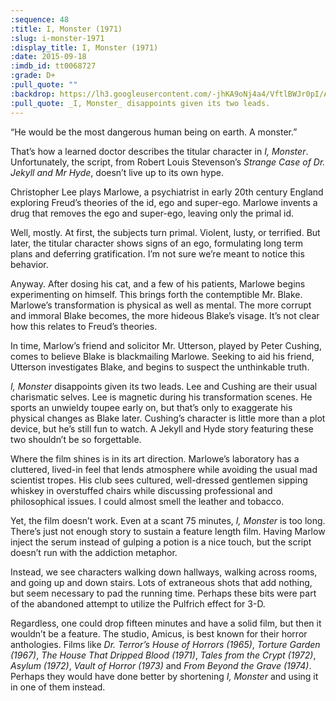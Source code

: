 ```yaml
---
:sequence: 48
:title: I, Monster (1971)
:slug: i-monster-1971
:display_title: I, Monster (1971)
:date: 2015-09-18
:imdb_id: tt0068727
:grade: D+
:pull_quote: ""
:backdrop: https://lh3.googleusercontent.com/-jhKA9oNj4a4/VftlBWJr0pI/AAAAAAAAC-A/dhBIvVcovaQ/s1000-Ic42-rj/i-monster-1971.jpg
:pull_quote: _I, Monster_ disappoints given its two leads.
---
```

“He would be the most dangerous human being on earth. A monster.”

That’s how a learned doctor describes the titular character in _I, Monster_. Unfortunately, the script, from Robert Louis Stevenson’s _Strange Case of Dr. Jekyll and Mr Hyde_, doesn’t live up to its own hype.

Christopher Lee plays Marlowe, a psychiatrist in early 20th century England exploring Freud’s theories of the id, ego and super-ego. Marlowe invents a drug that removes the ego and super-ego, leaving only the primal id.

Well, mostly. At first, the subjects turn primal. Violent, lusty, or terrified. But later, the titular character shows signs of an ego, formulating long term plans and deferring gratification. I’m not sure we’re meant to notice this behavior.

Anyway. After dosing his cat, and a few of his patients, Marlowe begins experimenting on himself. This brings forth the contemptible Mr. Blake. Marlowe’s transformation is physical as well as mental. The more corrupt and immoral Blake becomes, the more hideous Blake’s visage. It’s not clear how this relates to Freud’s theories.

In time, Marlow’s friend and solicitor Mr. Utterson, played by Peter Cushing, comes to believe Blake is blackmailing Marlowe. Seeking to aid his friend, Utterson investigates Blake, and begins to suspect the unthinkable truth.

_I, Monster_ disappoints given its two leads. Lee and Cushing are their usual charismatic selves. Lee is magnetic during his transformation scenes. He sports an unwieldy toupee early on, but that’s only to exaggerate his physical changes as Blake later. Cushing’s character is little more than a plot device, but he’s still fun to watch. A Jekyll and Hyde story featuring these two shouldn’t be so forgettable.

Where the film shines is in its art direction. Marlowe’s laboratory has a cluttered, lived-in feel that lends atmosphere while avoiding the usual mad scientist tropes. His club sees cultured, well-dressed gentlemen sipping whiskey in overstuffed chairs while discussing professional and philosophical issues. I could almost smell the leather and tobacco.

Yet, the film doesn’t work. Even at a scant 75 minutes, _I, Monster_ is too long. There’s just not enough story to sustain a feature length film. Having Marlow inject the serum instead of gulping a potion is a nice touch, but the script doesn’t run with the addiction metaphor. 

Instead, we see characters walking down hallways, walking across rooms, and going up and down stairs. Lots of extraneous shots that add nothing, but seem necessary to pad the running time. Perhaps these bits were part of the abandoned attempt to utilize the Pulfrich effect for 3-D.

Regardless, one could drop fifteen minutes and have a solid film, but then it wouldn’t be a feature. The studio, Amicus, is best known for their horror anthologies. Films like _Dr. Terror’s House of Horrors (1965)_, _Torture Garden (1967)_, _The House That Dripped Blood (1971)_, _Tales from the Crypt (1972)_, _Asylum (1972)_, _Vault of Horror (1973)_ and _From Beyond the Grave (1974)_. Perhaps they would have done better by shortening _I, Monster_ and using it in one of them instead.